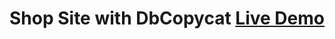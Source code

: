 # Shop Site with DbCopycat <a href="[example.com](https://dbcopycat-shop.herokuapp.com/)" target="_blank">Live Demo</a>